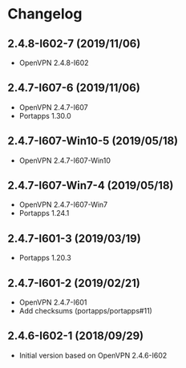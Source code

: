# Changelog

## 2.4.8-I602-7 (2019/11/06)

* OpenVPN 2.4.8-I602

## 2.4.7-I607-6 (2019/11/06)

* OpenVPN 2.4.7-I607
* Portapps 1.30.0

## 2.4.7-I607-Win10-5 (2019/05/18)

* OpenVPN 2.4.7-I607-Win10

## 2.4.7-I607-Win7-4 (2019/05/18)

* OpenVPN 2.4.7-I607-Win7
* Portapps 1.24.1

## 2.4.7-I601-3 (2019/03/19)

* Portapps 1.20.3

## 2.4.7-I601-2 (2019/02/21)

* OpenVPN 2.4.7-I601
* Add checksums (portapps/portapps#11)

## 2.4.6-I602-1 (2018/09/29)

* Initial version based on OpenVPN 2.4.6-I602
